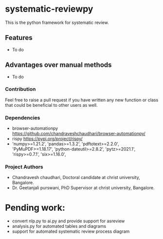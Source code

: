 # systematic-reviewpy
This is the python framework for systematic review.

## Features
- To do

## Advantages over manual methods
- To do

### Contribution
Feel free to raise a pull request if you have written any new function or class that 
could be beneficial to other users as well.

### Dependencies
- browser-automationpy https://github.com/chandraveshchaudhari/browser-automationpy/
- rispy https://pypi.org/project/rispy/
- 'numpy>=1.21.2',
                      'pandas>=1.3.2',
                      'pdftotext>=2.2.0',
                      'PyMuPDF>=1.18.17',
                      'python-dateutil>=2.8.2',
                      'pytz>=2021.1',
                      'rispy>=0.7.1',
                      'six>=1.16.0',

### Project Authors
- Chandravesh chaudhari, Doctoral candidate at christ university, Bangalore.
- Dr. Geetanjali purswani, PhD Supervisor at christ university, Bangalore.

# Pending work:
- convert nlp.py to ai.py and provide support for asreview
- analysis.py for automated tables and diagrams
- support for automated systematic review process diagram
